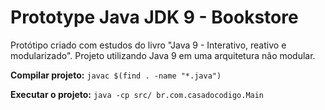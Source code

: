 # Prototype Java JDK 9 - Bookstore

Protótipo criado com estudos do livro "Java 9 - Interativo, reativo e modularizado". Projeto utilizando Java 9 em uma arquitetura não modular.

**Compilar projeto:**
`javac $(find . -name "*.java")`

**Executar o projeto:**
`java -cp src/ br.com.casadocodigo.Main`
